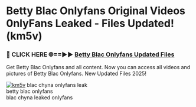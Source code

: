 # Betty Blac Onlyfans Original Videos 0nlyFans Leaked - Files Updated! (km5v)

<h3>🔴 CLICK HERE 🌐==►► <a href="https://tinyurl.com/ms9xzufz" rel="nofollow">Betty Blac Onlyfans Updated Files</a></h3>

Get Betty Blac Onlyfans and all content. Now you can access all videos and pictures of Betty Blac Onlyfans. New Updated Files 2025!

[![km5v](https://i.imgur.com/NaUBvic.gif)](https://tinyurl.com/ms9xzufz)
blac chyna onlyfans leak<br>
betty blac onlyfans<br>
blac chyna leaked onlyfans